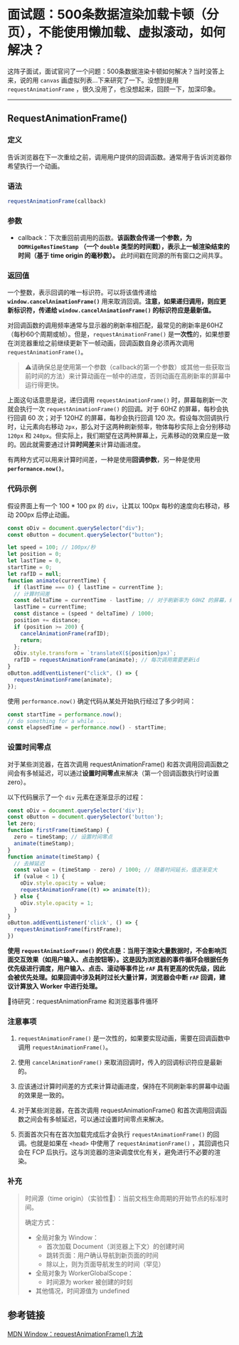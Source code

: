# 面试题：500条数据渲染加载卡顿（分页），不能使用懒加载、虚拟滚动，如何解决？

这阵子面试，面试官问了一个问题：500条数据渲染卡顿如何解决？当时没答上来，说的用 `canvas` 画虚拟列表...下来研究了一下。没想到是用 `requestAnimationFrame` ，很久没用了，也没想起来，回顾一下，加深印象。

------------------------------------

## RequestAnimationFrame()

### 定义

告诉浏览器在下一次重绘之前，调用用户提供的回调函数。通常用于告诉浏览器你希望执行一个动画。

### 语法

```js
requestAnimationFrame(callback)
```

### 参数

- callback：下次重回前调用的函数。**该函数会传递一个参数，为 `DOMHigeResTimeStamp` （一个 `double` 类型的时间戳），表示上一帧渲染结束的时间（基于 time origin 的毫秒数）。** 此时间戳在同源的所有窗口之间共享。

### 返回值

一个整数，表示回调的唯一标识符。可以将该值传递给 **`window.cancelAnimationFrame()`** 用来取消回调。**注意，如果递归调用，则应更新标识符，传递给 `window.cancelAnimationFrame()` 的标识符应是最新值。**

对回调函数的调用频率通常与显示器的刷新率相匹配，最常见的刷新率是60HZ（每秒60个周期或帧）。但是，`requestAnimationFrame()` 是**一次性**的，如果想要在浏览器重绘之前继续更新下一帧动画，回调函数自身必须再次调用 `requestAnimationFrame()`。

> ⚠️请确保总是使用第一个参数（callback的第一个参数）或其他一些获取当前时间的方法）来计算动画在一帧中的进度，否则动画在高刷新率的屏幕中运行得更快。

上面这句话意思是说，递归调用 `requestAnimationFrame()` 时，屏幕每刷新一次就会执行一次 `requestAnimationFrame()` 的回调。对于 60HZ 的屏幕，每秒会执行回调 60 次；对于 120HZ 的屏幕，每秒会执行回调 120 次。假设每次回调执行时，让元素向右移动 `2px`，那么对于这两种刷新频率，物体每秒实际上会分别移动 `120px` 和 `240px`。但实际上，我们期望在这两种屏幕上，元素移动的效果应是一致的。因此就需要通过计算**时间差**来计算动画进度。

有两种方式可以用来计算时间差，一种是使用**回调参数**，另一种是使用 **`performance.now()`**。

### 代码示例

假设界面上有一个 100 * 100 px 的 `div`，让其以 100px 每秒的速度向右移动，移动 200px 后停止动画。

```js
const oDiv = document.querySelector("div");
const oButton = document.querySelector("button");

let speed = 100; // 100px/秒
let position = 0;
let lastTime = 0,
startTime = 0;
let rafID = null;
function animate(currentTime) {
  if (lastTime === 0) { lastTime = currentTime };
  // 计算时间差
  const deltaTime = currentTime - lastTime; // 对于刷新率为 60HZ 的屏幕，约等于 16.66666...ms
  lastTime = currentTime;
  const distance = (speed * deltaTime) / 1000;
  position += distance;
  if (position >= 200) {
    cancelAnimationFrame(rafID);
    return;
  };
  oDiv.style.transform = `translateX(${position}px)`;
  rafID = requestAnimationFrame(animate); // 每次调用需要更新id
}
oButton.addEventListener("click", () => {
  requestAnimationFrame(animate);
});
```

使用 `performance.now()` 确定代码从某处开始执行经过了多少时间：

```js
const startTime = performance.now();
// do something for a while ...
const elapsedTime = performance.now() - startTime;
```

### 设置时间零点

对于某些浏览器，在首次调用 requestAnimationFrame() 和首次调用回调函数之间会有多帧延迟，可以通过**设置时间零点**来解决（第一个回调函数执行时设置 zero）。

以下代码展示了一个 `div` 元素在逐渐显示的过程：

```js
const oDiv = document.querySelector('div');
const oButton = document.querySelector('button');
let zero;
function firstFrame(timeStamp) {
  zero = timeStamp; // 设置时间零点
  animate(timeStamp);
}
function animate(timeStamp) {
  // 去掉延迟
  const value = (timeStamp - zero) / 1000; // 随着时间延长，值逐渐变大
  if (value < 1) {
    oDiv.style.opacity = value;
    requestAnimationFrame((t) => animate(t));
  } else {
    oDiv.style.opacity = 1;
  }
}
oButton.addEventListener('click', () => {
  requestAnimationFrame(firstFrame);
})
```

**使用 `requestAnimationFrame()` 的优点是：当用于渲染大量数据时，不会影响页面交互效果（如用户输入、点击按钮等）。这是因为浏览器的事件循环会根据任务优先级进行调度，用户输入、点击、滚动等事件比 `rAF` 具有更高的优先级，因此会被优先处理。如果回调中涉及耗时过长大量计算，浏览器会中断 `rAF` 回调，建议计算放入 Worker 中进行处理。**

🧐待研究：requestAnimationFrame 和浏览器事件循环

### 注意事项

1. `requestAnimationFrame()` 是一次性的，如果要实现动画，需要在回调函数中调用 `requestAnimationFrame()`。

2. 使用 `cancelAnimationFrame()` 来取消回调时，传入的回调标识符应是最新的。

3. 应该通过计算时间差的方式来计算动画进度，保持在不同刷新率的屏幕中动画的效果是一致的。

4. 对于某些浏览器，在首次调用 requestAnimationFrame() 和首次调用回调函数之间会有多帧延迟，可以通过设置时间零点来解决。

5. 页面首次只有在首次加载完成后才会执行 `requestAnimationFrame()` 的回调。也就是如果在 `<head>` 中使用了 `requestAnimationFrame()` ，其回调也只会在 FCP 后执行。这与浏览器的渲染调度优化有关，避免进行不必要的渲染。

### 补充

> 时间源（time origin）（实验性🧪）：当前文档生命周期的开始节点的标准时间。
> 
> 确定方式：
> - 全局对象为 Window：
>   + 首次加载 Document（浏览器上下文）的创建时间
>   + 跳转页面：用户确认导航到新页面的时间
>   + 除以上，则为页面导航发生的时间（罕见）
> - 全局对象为 WorkerGlobalScope：
>   + 时间源为 worker 被创建的时刻
> - 其他情况，时间源值为 undefined


## 参考链接

[MDN Window：requestAnimationFrame() 方法](https://developer.mozilla.org/zh-CN/docs/Web/API/Window/requestAnimationFrame)